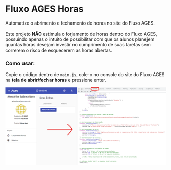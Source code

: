 # Fluxo AGES Horas

Automatize o abrimento e fechamento de horas no site do Fluxo AGES.
<br><br>
Este projeto **NÃO** estimula o forjamento de horas dentro do Fluxo AGES, possuindo apenas o intuito de possibilitar com que os alunos planejem quantas horas desejam investir no cumprimento de suas tarefas sem correrem o risco de esquecerem as horas abertas.

### Como usar:

Copie o código dentro de `main.js`, cole-o no console do site do Fluxo AGES na **tela de abrir/fechar horas** e pressione enter.

![Demo-Image](./image-demo.png)